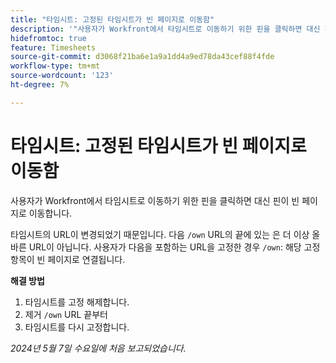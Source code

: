 ```yaml
---
title: "타임시트: 고정된 타임시트가 빈 페이지로 이동함"
description: '"사용자가 Workfront에서 타임시트로 이동하기 위한 핀을 클릭하면 대신 핀이 빈 페이지로 이동합니다. 해결 방법을 사용할 수 있습니다.”'
hidefromtoc: true
feature: Timesheets
source-git-commit: d3068f21ba6e1a9a1dd4a9ed78da43cef88f4fde
workflow-type: tm+mt
source-wordcount: '123'
ht-degree: 7%

---
```



# 타임시트: 고정된 타임시트가 빈 페이지로 이동함

사용자가 Workfront에서 타임시트로 이동하기 위한 핀을 클릭하면 대신 핀이 빈 페이지로 이동합니다.

타임시트의 URL이 변경되었기 때문입니다. 다음 `/own` URL의 끝에 있는 은 더 이상 올바른 URL이 아닙니다. 사용자가 다음을 포함하는 URL을 고정한 경우 `/own`: 해당 고정 항목이 빈 페이지로 연결됩니다.

**해결 방법**

1. 타임시트를 고정 해제합니다.
1. 제거 `/own` URL 끝부터
1. 타임시트를 다시 고정합니다.

_2024년 5월 7일 수요일에 처음 보고되었습니다._
